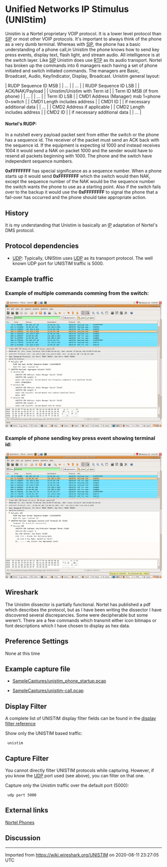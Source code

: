 # Unified Networks IP Stimulus (UNIStim)

Unistim is a Nortel proprietary VOIP protocol. It is a lower level protocol than [SIP](/SIP) or most other VOIP protocols. It's important to always think of the phone as a very dumb terminal. Whereas with [SIP](/SIP), the phone has a basic understanding of a phone call,in Unistim the phone knows how to send key press events, display text, flash light, and stream audio. All intelligence is at the switch layer. Like [SIP](/SIP) Unistim does use [RTP](/RTP) as its audio transport. Nortel has broken up the commands into 6 managers each having a set of phone initiated and switch initiated commands. The managers are Basic, Broadcast, Audio, Key/Indicator, Display, Broadcast. Unistim general layout:

| RUDP Sequence ID MSB                        |
| ...                                         |
| ...                                         |
| RUDP Sequence ID LSB                        |
| ACK/NAK/Payload                             |
| Unistim/Unistim with Term id                |
| Term ID MSB (if from phone)                 |
| ...                                         |
| ...                                         |
| Term ID LSB                                 |
| CMD1 Address (Manager) msb 1=phone 0=switch |
| CMD1 Length includes address                |
| CMD1 ID                                     |
| if necessary additional data                |
| ...                                         |
| CMD2 Address if applicable                  |
| CMD2 Length includes address                |
| CMD2 ID                                     |
| if necessary additional data                |
| ...                                         |

#### Nortel's RUDP:

In a nutshell every payload packet sent from either the switch or the phone has a sequence id. The receiver of the packet must send an ACK back with the sequence id. If the equipment is expecting id 1000 and instead receives 1004 it would send a NAK on packet 1000 and the sender would have to resend all packets beginning with 1000. The phone and the switch have independent sequence numbers.

**0xFFFFFFFF** has special significance as a sequence number. When a phone starts up it would send **0xFFFFFFFF** which the switch would then NAK, except the sequence number of the NAK would be the sequence number the switch wants the phone to use as a starting point. Also if the switch fails over to the backup it would use the **0xFFFFFFFF** to signal the phone that a fail-over has occurred and the phone should take appropriate action.

## History

It is my understanding that Unistim is basically an [IP](/IP) adaptation of Nortel's DMS protocol.

## Protocol dependencies

  - [UDP](/UDP): Typically, UNIStim uses [UDP](/UDP) as its transport protocol. The well known UDP port for UNISTIM traffic is 5000.

## Example traffic

### Example of multiple commands comming from the switch:

![cmd\_array\_from\_switch.gif](uploads/__moin_import__/attachments/UNISTIM/cmd_array_from_switch.gif "cmd_array_from_switch.gif")

### Example of phone sending key press event showing terminal id:

![phone\_cmd.gif](uploads/__moin_import__/attachments/UNISTIM/phone_cmd.gif "phone_cmd.gif")

## Wireshark

The Unistim dissector is partially functional. Nortel has published a pdf which describes the protocol, but as I have been writing the dissector I have discovered several discrepancies. Some were decipherable but some weren't. There are a few commands which transmit either icon bitmaps or font descriptions which I have chosen to display as hex data.

## Preference Settings

None at this time

## Example capture file

  - [SampleCaptures/unistim\_phone\_startup.pcap](uploads/__moin_import__/attachments/SampleCaptures/unistim_phone_startup.pcap)

  - [SampleCaptures/unistim-call.pcap](uploads/__moin_import__/attachments/SampleCaptures/unistim-call.pcap)

## Display Filter

A complete list of UNISTIM display filter fields can be found in the [display filter reference](http://www.wireshark.org/docs/dfref/protofirstletter/proto.html)

Show only the UNISTIM based traffic:

``` 
 unistim 
```

## Capture Filter

You cannot directly filter UNISTIM protocols while capturing. However, if you know the [UDP](/UDP) port used (see above), you can filter on that one.

Capture only the Unistim traffic over the default port (5000):

``` 
 udp port 5000
```

## External links

[Nortel Phones](http://www.voip-info.org/wiki-Nortel+Phones)

## Discussion

---

Imported from https://wiki.wireshark.org/UNISTIM on 2020-08-11 23:27:05 UTC
